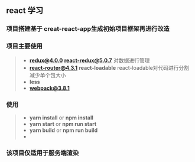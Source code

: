 ## react 学习
### 项目搭建基于 creat-react-app生成初始项目框架再进行改造

### 项目主要使用
> * **redux@4.0.0** **react-redux@5.0.7** 对数据进行管理
> * **react-router@4.3.1** **react-loadable**  react-loadable对代码进行分割减少单个包大小
> * **less**  
> * **webpack@3.8.1**

### 使用
> * **yarn install** or **npm install**
> * **yarn start** or **npm run start**
> * **yarn build** or **npm run build**
> * 

### 该项目仅适用于服务端渲染